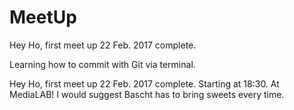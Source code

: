 # MeetUp
Hey Ho, first meet up 22 Feb. 2017 complete.

Learning how to commit with Git via terminal.

Hey Ho, first meet up 22 Feb. 2017 complete. Starting at 18:30. At MediaLAB! I would suggest Bascht has to bring sweets every time.
